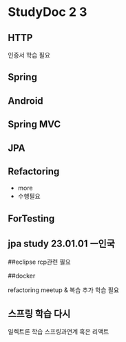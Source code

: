   # StudyDoc 2 3

## HTTP
인증서 학습 필요
## Spring
## Android
## Spring MVC
## JPA

## Refactoring
- more 
- 수행필요
## ForTesting

## jpa study 23.01.01 ㅡ인국

##eclipse rcp관련 필요

##docker

refactoring meetup & 복습
추가 학습 필요

## 스프링 학습 다시 

일렉트론 학습
스프링과연계 혹은 리액트

